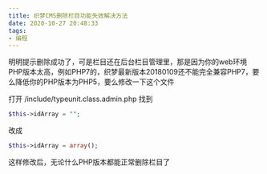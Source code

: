 ```yaml
---
title: 织梦CMS删除栏目功能失效解决方法
date: 2020-10-27 20:48:33
tags:
- 编程
---
```


明明提示删除成功了，可是栏目还在后台栏目管理里，那是因为你的web环境PHP版本太高，例如PHP7的，织梦最新版本20180109还不能完全兼容PHP7，要么降低你的PHP版本为PHP5，要么修改一下这个文件
<!--more-->
打开 /include/typeunit.class.admin.php 找到
```php
$this->idArray = "";
```
改成
```php
$this->idArray = array();
```
这样修改后，无论什么PHP版本都能正常删除栏目了


